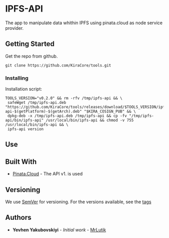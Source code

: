 # IPFS-API

The app to manipulate data whithin IPFS using pinata.cloud as node service provider.

## Getting Started

Get the repo from github.

`
git clone https://github.com/KiraCore/tools.git 
`

### Installing

Installation script:

```
TOOLS_VERSION="v0.2.0" && rm -rfv /tmp/ipfs-api && \
 safeWget /tmp/ipfs-api.deb "https://github.com/KiraCore/tools/releases/download/$TOOLS_VERSION/ipfs-api-$(getPlatform)-$(getArch).deb" "$KIRA_COSIGN_PUB" && \
 dpkg-deb -x /tmp/ipfs-api.deb /tmp/ipfs-api && cp -fv "/tmp/ipfs-api/bin/ipfs-api" /usr/local/bin/ipfs-api && chmod -v 755 /usr/local/bin/ipfs-api && \
 ipfs-api version
 ```

## Use




## Built With

* [Pinata.Cloud](https://docs.pinata.cloud/pinata-api) - The API v1. is used


## Versioning

We use [SemVer](http://semver.org/) for versioning. For the versions available, see the [tags](https://github.com/KiraCore/tools/tags)

## Authors

* **Yevhen Yakubovskiyi** - *Initial work* - [MrLutik](https://github.com/mrlutik)